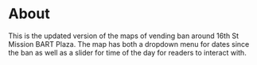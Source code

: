 # About
This is the updated version of the maps of vending ban around 16th St Mission BART Plaza. The map has both a dropdown menu for dates since the ban as well as a slider for time of the day for readers to interact with. 
